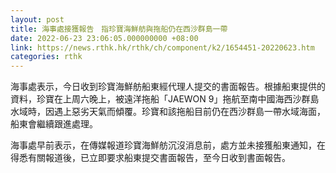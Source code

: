 ```yaml
---
layout: post
title: 海事處接獲報告　指珍寶海鮮舫與拖船仍在西沙群島一帶
date: 2022-06-23 23:06:05.000000000 +08:00
link: https://news.rthk.hk/rthk/ch/component/k2/1654451-20220623.htm
categories: rthk
---
```


海事處表示，今日收到珍寶海鮮舫船東經代理人提交的書面報告。根據船東提供的資料，珍寶在上周六晚上，被遠洋拖船「JAEWON 9」拖航至南中國海西沙群島水域時，因遇上惡劣天氣而傾覆。珍寶和該拖船目前仍在西沙群島一帶水域海面，船東會繼續跟進處理。 

海事處早前表示，在傳媒報道珍寶海鮮舫沉沒消息前，處方並未接獲船東通知，在得悉有關報道後，已立即要求船東提交書面報告，至今日收到書面報告。
